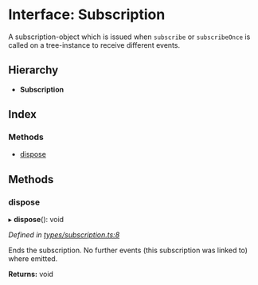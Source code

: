# Interface: Subscription

A subscription-object which is issued when `subscribe` or `subscribeOnce` is called on a tree-instance to receive different events.

## Hierarchy

* **Subscription**

## Index

### Methods

* [dispose](subscription.md#dispose)

## Methods

### dispose

▸ **dispose**(): void

*Defined in [types/subscription.ts:8](https://github.com/ckotzbauer/simple-tree-component/blob/0d90ad8/src/types/subscription.ts#L8)*

Ends the subscription. No further events (this subscription was linked to) where emitted.

**Returns:** void
